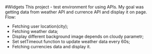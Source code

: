 #Widgets
This project - test environment for using APIs.
My goal was getting data from weather API and currence API and display it on page.
Flow: 
- Fetching user location(city);
- Fetching weather data;
- Display different background image depends on cloudy parametr;
- Set setTimeout function to update weather data every 60s;
- Fetching currencies data and display it.
